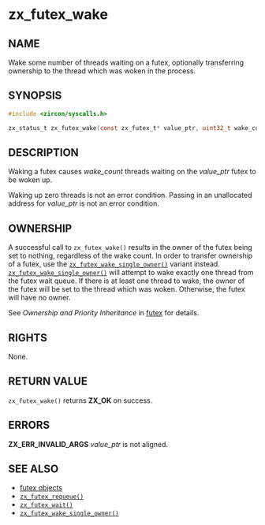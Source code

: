 # zx_futex_wake

## NAME

<!-- Updated by update-docs-from-abigen, do not edit. -->

Wake some number of threads waiting on a futex, optionally transferring ownership to the thread which was woken in the process.

## SYNOPSIS

<!-- Updated by update-docs-from-abigen, do not edit. -->

```c
#include <zircon/syscalls.h>

zx_status_t zx_futex_wake(const zx_futex_t* value_ptr, uint32_t wake_count);
```

## DESCRIPTION

Waking a futex causes *wake_count* threads waiting on the *value_ptr*
futex to be woken up.

Waking up zero threads is not an error condition.  Passing in an unallocated
address for *value_ptr* is not an error condition.

## OWNERSHIP

A successful call to `zx_futex_wake()` results in the owner of the futex being
set to nothing, regardless of the wake count.  In order to transfer ownership of
a futex, use the [`zx_futex_wake_single_owner()`] variant instead.
[`zx_futex_wake_single_owner()`] will attempt to wake exactly one thread from the
futex wait queue.  If there is at least one thread to wake, the owner of the
futex will be set to the thread which was woken.  Otherwise, the futex will have
no owner.

See *Ownership and Priority Inheritance* in [futex](/docs/zircon/objects/futex.md) for
details.

## RIGHTS

<!-- Updated by update-docs-from-abigen, do not edit. -->

None.

## RETURN VALUE

`zx_futex_wake()` returns **ZX_OK** on success.

## ERRORS

**ZX_ERR_INVALID_ARGS**  *value_ptr* is not aligned.

## SEE ALSO

 - [futex objects](/docs/zircon/objects/futex.md)
 - [`zx_futex_requeue()`]
 - [`zx_futex_wait()`]
 - [`zx_futex_wake_single_owner()`]

<!-- References updated by update-docs-from-abigen, do not edit. -->

[`zx_futex_requeue()`]: futex_requeue.md
[`zx_futex_wait()`]: futex_wait.md
[`zx_futex_wake_single_owner()`]: futex_wake_single_owner.md
